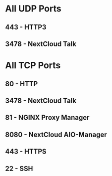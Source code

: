 # All UDP Ports
## 443 - HTTP3
## 3478 - NextCloud Talk

# All TCP Ports
## 80 - HTTP
## 3478 - NextCloud Talk
## 81 - NGINX Proxy Manager
## 8080 - NextCloud AIO-Manager
## 443 - HTTPS
## 22 - SSH